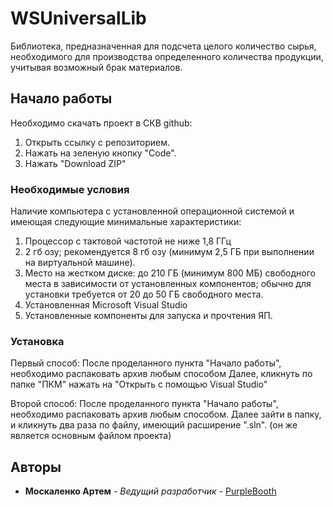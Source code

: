 # WSUniversalLib

Библиотека, предназначенная для подсчета целого количество сырья, необходимого для производства определенного 
количества продукции, учитывая возможный брак материалов.

## Начало работы

Необходимо скачать проект в СКВ github:
1. Открыть ссылку с репозиторием.
2. Нажать на зеленую кнопку "Code".
3. Нажать "Download ZIP" 

### Необходимые условия

Наличие компьютера с установленной операционной системой и имеющая следующие минимальные характеристики:
1. Процессор с тактовой частотой не ниже 1,8 ГГц
2. 2 гб озу; рекомендуется 8 гб озу (минимум 2,5 ГБ при выполнении на виртуальной машине).
3. Место на жестком диске: до 210 ГБ (минимум 800 МБ) свободного места в зависимости от установленных компонентов; обычно для установки требуется от 20 до 50 ГБ свободного места.
4. Установленная Microsoft Visual Studio
5. Установленные компоненты для запуска и прочтения ЯП.

### Установка

Первый способ:
После проделанного пункта "Начало работы", необходимо распаковать архив любым способом
Далее, кликнуть по папке "ПКМ" нажать на "Открыть с помощью Visual Studio"

Второй способ:
После проделанного пункта "Начало работы", необходимо распаковать архив любым способом.
Далее зайти в папку, и кликнуть два раза по файлу, имеющий расширение ".sln". (он же является основным файлом проекта)

## Авторы

* **Москаленко Артем** - *Ведущий разработчик* - [PurpleBooth](https://github.com/ffFausTtt)
